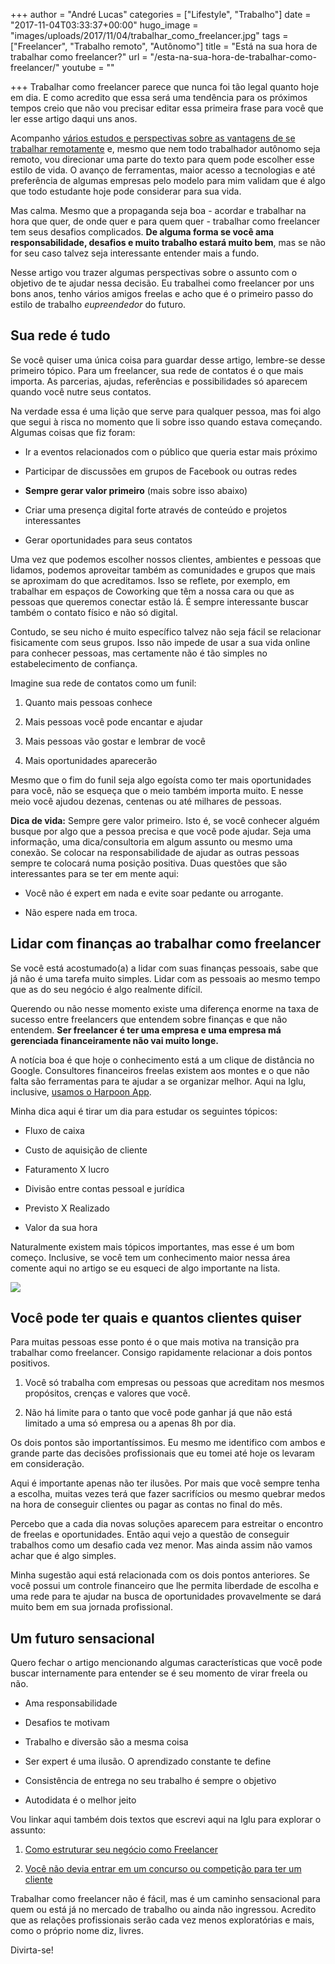 +++
author = "André Lucas"
categories = ["Lifestyle", "Trabalho"]
date = "2017-11-04T03:33:37+00:00"
hugo_image = "images/uploads/2017/11/04/trabalhar_como_freelancer.jpg"
tags = ["Freelancer", "Trabalho remoto", "Autônomo"]
title = "Está na sua hora de trabalhar como freelancer?"
url = "/esta-na-sua-hora-de-trabalhar-como-freelancer/"
youtube = ""

+++
Trabalhar como freelancer parece que nunca foi tão legal quanto hoje em dia. E como acredito que essa será uma tendência para os próximos tempos creio que não vou precisar editar essa primeira frase para você que ler esse artigo daqui uns anos.

Acompanho [vários estudos e perspectivas sobre as vantagens de se trabalhar remotamente](https://remote.co/10-stats-about-remote-work/) e, mesmo que nem todo trabalhador autônomo seja remoto, vou direcionar uma parte do texto para quem pode escolher esse estilo de vida. O avanço de ferramentas, maior acesso a tecnologias e até preferência de algumas empresas pelo modelo para mim validam que é algo que todo estudante hoje pode considerar para sua vida.

Mas calma. Mesmo que a propaganda seja boa - acordar e trabalhar na hora que quer, de onde quer e para quem quer - trabalhar como freelancer tem seus desafios complicados. **De alguma forma se você ama responsabilidade, desafios e muito trabalho estará muito bem**, mas se não for seu caso talvez seja interessante entender mais a fundo.

Nesse artigo vou trazer algumas perspectivas sobre o assunto com o objetivo de te ajudar nessa decisão. Eu trabalhei como freelancer por uns bons anos, tenho vários amigos freelas e acho que é o primeiro passo do estilo de trabalho _eupreendedor_ do futuro.

## Sua rede é tudo

Se você quiser uma única coisa para guardar desse artigo, lembre-se desse primeiro tópico. Para um freelancer, sua rede de contatos é o que mais importa. As parcerias, ajudas, referências e possibilidades só aparecem quando você nutre seus contatos.

Na verdade essa é uma lição que serve para qualquer pessoa, mas foi algo que segui à risca no momento que li sobre isso quando estava começando. Algumas coisas que fiz foram:

* Ir a eventos relacionados com o público que queria estar mais próximo

* Participar de discussões em grupos de Facebook ou outras redes

* **Sempre gerar valor primeiro** (mais sobre isso abaixo)

* Criar uma presença digital forte através de conteúdo e projetos interessantes

* Gerar oportunidades para seus contatos

Uma vez que podemos escolher nossos clientes, ambientes e pessoas que lidamos, podemos aproveitar também as comunidades e grupos que mais se aproximam do que acreditamos. Isso se reflete, por exemplo, em trabalhar em espaços de Coworking que têm a nossa cara ou que as pessoas que queremos conectar estão lá. É sempre interessante buscar também o contato físico e não só digital.

Contudo, se seu nicho é muito específico talvez não seja fácil se relacionar fisicamente com seus grupos. Isso não impede de usar a sua vida online para conhecer pessoas, mas certamente não é tão simples no estabelecimento de confiança.

Imagine sua rede de contatos como um funil:

1. Quanto mais pessoas conhece

2. Mais pessoas você pode encantar e ajudar

3. Mais pessoas vão gostar e lembrar de você

4. Mais oportunidades aparecerão

Mesmo que o fim do funil seja algo egoísta como ter mais oportunidades para você, não se esqueça que o meio também importa muito. E nesse meio você ajudou dezenas, centenas ou até milhares de pessoas.

**Dica de vida:** Sempre gere valor primeiro. Isto é, se você conhecer alguém busque por algo que a pessoa precisa e que você pode ajudar. Seja uma informação, uma dica/consultoria em algum assunto ou mesmo uma conexão. Se colocar na responsabilidade de ajudar as outras pessoas sempre te colocará numa posição positiva. Duas questões que são interessantes para se ter em mente aqui:

* Você não é expert em nada e evite soar pedante ou arrogante.

* Não espere nada em troca.

## Lidar com finanças ao trabalhar como freelancer

Se você está acostumado(a) a lidar com suas finanças pessoais, sabe que já não é uma tarefa muito simples. Lidar com as pessoais ao mesmo tempo que as do seu negócio é algo realmente difícil.

Querendo ou não nesse momento existe uma diferença enorme na taxa de sucesso entre freelancers que entendem sobre finanças e que não entendem. **Ser freelancer é ter uma empresa e uma empresa má gerenciada financeiramente não vai muito longe.**

A notícia boa é que hoje o conhecimento está a um clique de distância no Google. Consultores financeiros freelas existem aos montes e o que não falta são ferramentas para te ajudar a se organizar melhor. Aqui na Iglu, inclusive, [usamos o Harpoon App](https://www.igluonline.com/organizar-as-financas-para-freelancers-ficou-mais-facil-com-harpoon/).

Minha dica aqui é tirar um dia para estudar os seguintes tópicos:

* Fluxo de caixa

* Custo de aquisição de cliente

* Faturamento X lucro

* Divisão entre contas pessoal e jurídica

* Previsto X Realizado

* Valor da sua hora

Naturalmente existem mais tópicos importantes, mas esse é um bom começo. Inclusive, se você tem um conhecimento maior nessa área comente aqui no artigo se eu esqueci de algo importante na lista.

![](images/uploads/2017/11/04/trabalhar_como_freelancer_2.jpg)

## Você pode ter quais e quantos clientes quiser

Para muitas pessoas esse ponto é o que mais motiva na transição pra trabalhar como freelancer. Consigo rapidamente relacionar a dois pontos positivos.

1. Você só trabalha com empresas ou pessoas que acreditam nos mesmos propósitos, crenças e valores que você.

2. Não há limite para o tanto que você pode ganhar já que não está limitado a uma só empresa ou a apenas 8h por dia.

Os dois pontos são importantíssimos. Eu mesmo me identifico com ambos e grande parte das decisões profissionais que eu tomei até hoje os levaram em consideração.

Aqui é importante apenas não ter ilusões. Por mais que você sempre tenha a escolha, muitas vezes terá que fazer sacrifícios ou mesmo quebrar medos na hora de conseguir clientes ou pagar as contas no final do mês.

Percebo que a cada dia novas soluções aparecem para estreitar o encontro de freelas e oportunidades. Então aqui vejo a questão de conseguir trabalhos como um desafio cada vez menor. Mas ainda assim não vamos achar que é algo simples.

Minha sugestão aqui está relacionada com os dois pontos anteriores. Se você possui um controle financeiro que lhe permita liberdade de escolha e uma rede para te ajudar na busca de oportunidades provavelmente se dará muito bem em sua jornada profissional.

## Um futuro sensacional

Quero fechar o artigo mencionando algumas características que você pode buscar internamente para entender se é seu momento de virar freela ou não.

* Ama responsabilidade

* Desafios te motivam

* Trabalho e diversão são a mesma coisa

* Ser expert é uma ilusão. O aprendizado constante te define

* Consistência de entrega no seu trabalho é sempre o objetivo

* Autodidata é o melhor jeito

Vou linkar aqui também dois textos que escrevi aqui na Iglu para explorar o assunto:

1. [Como estruturar seu negócio como Freelancer](https://www.igluonline.com/como-estruturar-seu-negocio-como-freelancer/)

2. [Você não devia entrar em um concurso ou competição para ter um cliente](https://www.igluonline.com/voce-nao-devia-entrar-em-um-concurso-ou-competicao-para-ter-um-cliente/)

Trabalhar como freelancer não é fácil, mas é um caminho sensacional para quem ou está já no mercado de trabalho ou ainda não ingressou. Acredito que as relações profissionais serão cada vez menos exploratórias e mais, como o próprio nome diz, livres.

Divirta-se!